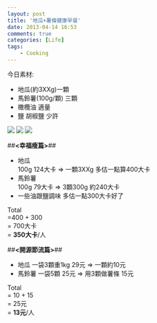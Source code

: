 ```yaml
---
layout: post
title: '地瓜+薯條健康早餐'
date: 2013-04-14 16:53
comments: true
categories: [Life]
tags:
	- Cooking
---
```



今日素材:

- 地瓜(約3XXg)一顆
- 馬鈴薯(100g/顆) 三顆
- 橄欖油 適量
- 鹽 胡椒鹽 少許
<!--more-->

![](https://lh6.googleusercontent.com/-KTrgOqVm0Uc/UdAlqi-R4JI/AAAAAAAAAr8/JmlYzhMef78/w1296-h731-no/food_04141.jpg)
![](https://lh3.googleusercontent.com/-lA5nG3oEDr0/UdAlrPuE7DI/AAAAAAAAAsE/jQazEBQOCeM/w493-h874-no/food_04142.jpg)
![](https://lh5.googleusercontent.com/-HWaDNp0T0DA/UdAlr5OTZ9I/AAAAAAAAAsM/BRhGqX64hM0/w493-h874-no/food_04143.jpg)

##**<幸福瘦篇>**##
- 地瓜  
  100g 124大卡 => 一顆3XXg 多估一點算400大卡  
- 馬鈴薯  
  100g 79大卡 => 3顆300g 約240大卡  
- 一些油跟鹽調味  多估一點300大卡好了  

Total   
=400 + 300   
= 700大卡   
= **350大卡**/人

##**<開源節流篇>**##
- 地瓜 
   一袋3顆重1kg 29元 => 一顆約10元
- 馬鈴薯
   一袋5顆 25元 => 用3顆做薯條 15元

Total   
= 10 + 15  
= 25元   
= **13元**/人

